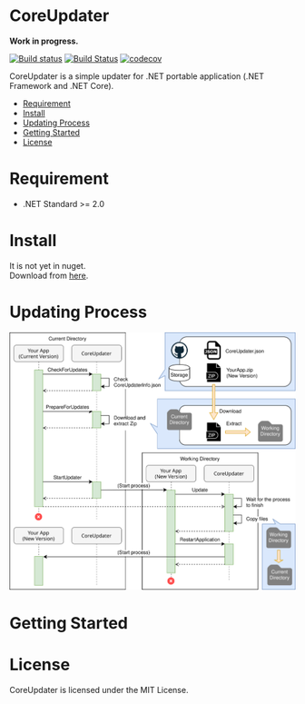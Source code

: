 # CoreUpdater

**Work in progress.**

[![Build status](https://ci.appveyor.com/api/projects/status/p74p6qamvqr9386u/branch/master?svg=true)](https://ci.appveyor.com/project/kuttsun/coreupdater/branch/master) 
[![Build Status](https://travis-ci.org/kuttsun/CoreUpdater.svg?branch=master)](https://travis-ci.org/kuttsun/CoreUpdater) 
[![codecov](https://codecov.io/gh/kuttsun/CoreUpdater/branch/master/graph/badge.svg)](https://codecov.io/gh/kuttsun/CoreUpdater)

CoreUpdater is a simple updater for .NET portable application (.NET Framework and .NET Core).

- [Requirement](#requirement)
- [Install](#install)
- [Updating Process](#updating-process)
- [Getting Started](#getting-started)
- [License](#license)

# Requirement

- .NET Standard >= 2.0

# Install

It is not yet in nuget.  
Download from [here](https://github.com/kuttsun/CoreUpdater/releases).

# Updating Process

![Updating Process](image/UpdatingProcess.svg)

# Getting Started


# License

CoreUpdater is licensed under the MIT License.